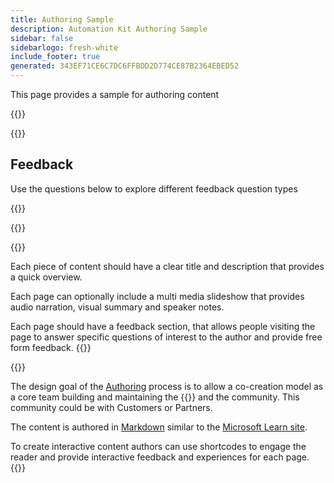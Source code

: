 ```yaml
---
title: Authoring Sample
description: Automation Kit Authoring Sample
sidebar: false
sidebarlogo: fresh-white
include_footer: true
generated: 343EF71CE6C7DC6FFBDD2D774CE87B2364EBED52
---
```


<div class="optional">

This page provides a sample for authoring content

</div>

{{<presentation slides="1,2">}}

<div class="optional">

{{<presentationStyles>}}

## Feedback

Use the questions below to explore different feedback question types

{{<questions name="/content/en-gb/contribution/sample.json" completed="Thank you for completing questions" shownavigationbuttons="false" locale="en-gb">}}

</div>

</div>

{{<slideStyles>}}

{{<slide  id="slide1" audio="authoring/overview.mp3?v=1" description="Authoring Overview" localImage="/images/illustrations/Authoring-Overview.svg" >}}

Each piece of content should have a clear title and description that provides a quick overview.

Each page can optionally include a multi media slideshow that provides audio narration, visual summary and speaker notes.

Each page should have a feedback section, that allows people visiting the page to answer specific questions of interest to the author and provide free form feedback.
{{</slide>}}

{{<slide  id="slide2" audio="authoring/goals.mp3" description="Authoring Goals" localImage="/images/illustrations/Authoring-Goals.svg" >}}

The design goal of the [Authoring](/en-gb/contribution/authoring) process is to allow a co-creation model as a core team building and maintaining the {{<product-name>}} and the community. This community could be with Customers or Partners.

The content is authored in [Markdown](https://learn.microsoft.com/contribute/markdown-reference) similar to the [Microsoft Learn site](https://learn.microsoft.com).

To create interactive content authors can use shortcodes to engage the reader and provide interactive feedback and experiences for each page.
{{</slide>}}
